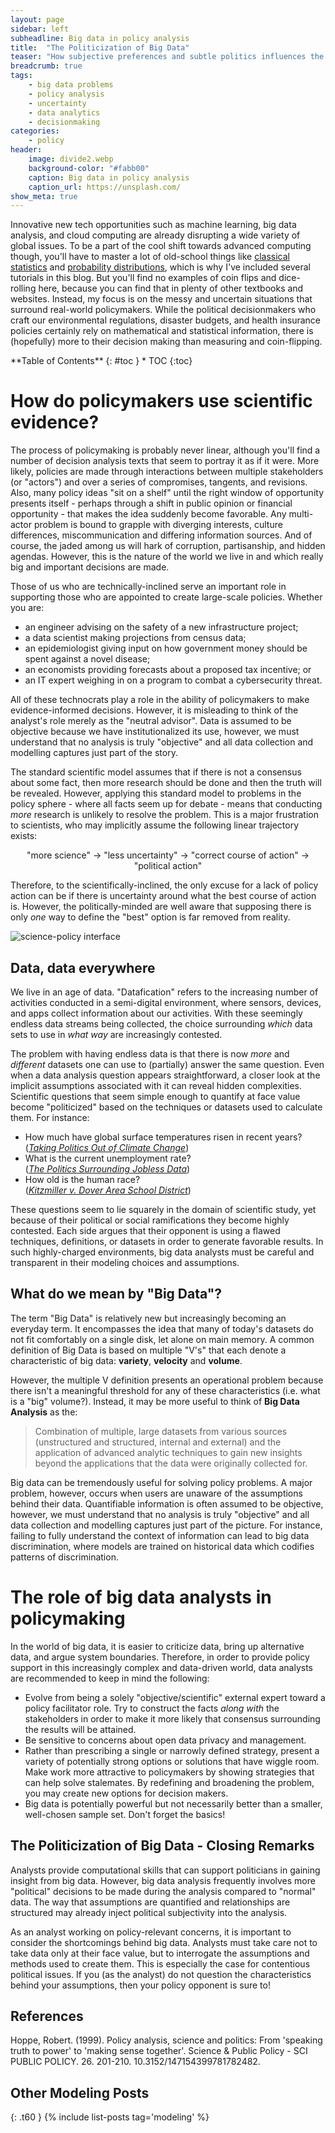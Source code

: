 ```yaml
---
layout: page
sidebar: left
subheadline: Big data in policy analysis
title:  "The Politicization of Big Data"
teaser: "How subjective preferences and subtle politics influences the success of a big data analysis project."
breadcrumb: true
tags:
    - big data problems
    - policy analysis
    - uncertainty
    - data analytics
    - decisionmaking
categories:
    - policy
header:
    image: divide2.webp
    background-color: "#fabb00"
    caption: Big data in policy analysis
    caption_url: https://unsplash.com/
show_meta: true
---
```

Innovative new tech opportunities such as machine learning, big data analysis, and cloud computing are already disrupting a wide variety of global issues. To be a part of the cool shift towards advanced computing though, you'll have to master a lot of old-school things like [classical statistics](/hypothesis-testing/) and [probability distributions](/probability-distributions/), which is why I've included several tutorials in this blog. But you'll find no examples of coin flips and dice-rolling here, because you can find that in plenty of other textbooks and websites. Instead, my focus is on the messy and uncertain situations that surround real-world policymakers. While the political decisionmakers who craft our environmental regulations, disaster budgets, and health insurance policies certainly rely on mathematical and statistical information, there is (hopefully) more to their decision making than measuring and coin-flipping.

<div class="panel radius" markdown="1">
**Table of Contents**
{: #toc }
*  TOC
{:toc}
</div>

# How do policymakers use scientific evidence?
The process of policymaking is probably never linear, although you'll find a number of decision analysis texts that seem to portray it as if it were. More likely, policies are made through interactions between multiple stakeholders (or "actors") and over a series of compromises, tangents, and revisions. Also, many policy ideas "sit on a shelf" until the right window of opportunity presents itself - perhaps through a shift in public opinion or financial opportunity - that makes the idea suddenly become favorable. Any multi-actor problem is bound to grapple with diverging interests, culture differences, miscommunication and differing information sources. And of course, the jaded among us will hark of corruption, partisanship, and hidden agendas. However, this is the nature of the world we live in and which really big and important decisions are made.
<!-- To be useful, scientific analysis must be conducted in the world as it really is, not how we wish it was. -->

Those of us who are technically-inclined serve an important role in supporting those who are appointed to create large-scale policies. Whether you are:

* an engineer advising on the safety of a new infrastructure project;
* a data scientist making projections from census data;
* an epidemiologist giving input on how government money should be spent against a novel disease;
* an economists providing forecasts about a proposed tax incentive; or
* an IT expert weighing in on a program to combat a cybersecurity threat.

All of these technocrats play a role in the ability of policymakers to make evidence-informed decisions. However, it is misleading to think of the analyst's role merely as the "neutral advisor". Data is assumed to be objective because we have institutionalized its use, however, we must understand that no analysis is truly "objective" and all data collection and modelling captures just part of the story.

The standard scientific model assumes that if there is not a consensus about some fact, then more research should be done and then the truth will be revealed. However, applying this standard model to problems in the policy sphere - where all facts seem up for debate - means that conducting *more* research is unlikely to resolve the problem. This is a major frustration to scientists, who may implicitly assume the following linear trajectory exists:

<p style="text-align: center;">"more science"  &rarr; "less uncertainty"  &rarr; "correct course of action"  &rarr; "political action"</p>

Therefore, to the scientifically-inclined, the only excuse for a lack of policy action can be if there is uncertainty around what the best course of action is. However, the politically-minded are well aware that supposing there is only *one* way to define the "best" option is far removed from reality.


![science-policy interface]({{site.baseurl}}/images/climate-change-science-v-politics-cartoon.jpg)

## Data, data everywhere
We live in an age of data. "Datafication" refers to the increasing number of activities conducted in a semi-digital environment, where sensors, devices, and apps collect information about our activities. With these seemingly endless data streams being collected, the choice surrounding *which* data sets to use in *what way* are increasingly contested.

The problem with having endless data is that there is now *more* and *different* datasets one can use to (partially) answer the same question. Even when a data analysis question appears straightforward, a closer look at the implicit assumptions associated with it can reveal hidden complexities. Scientific questions that seem simple enough to quantify at face value become "politicized" based on the techniques or datasets used to calculate them. For instance:
* How much have global surface temperatures risen in recent years? <br> (*[Taking Politics Out of Climate Change](https://www.pbs.org/wgbh/nova/article/depoliticizing-climate-change/)*)
* What is the current unemployment rate? <br>
(*[The Politics Surrounding Jobless Data](https://amstat.tandfonline.com/doi/full/10.1080/2330443X.2016.1241061)*)
* How old is the human race? <br>
(*[Kitzmiller v. Dover Area School District](https://berkleycenter.georgetown.edu/cases/kitzmiller-v-dover-area-school-district)*)

These questions seem to lie squarely in the domain of scientific study, yet because of their political or social ramifications they become highly contested. Each side argues that their opponent is using a flawed techniques, definitions, or datasets in order to generate favorable results. In such highly-charged environments, big data analysts must be careful and transparent in their modeling choices and assumptions.



## What do we mean by "Big Data"?
The term "Big Data" is relatively new but increasingly becoming an everyday term. It encompasses the idea that many of today's datasets do not fit comfortably on a single disk, let alone on main memory. A common definition of Big Data is based on multiple "V's" that each denote a characteristic of big data: **variety**, **velocity** and **volume**.

However, the multiple V definition presents an operational problem because there isn't a meaningful threshold for any of these characteristics (i.e. what is a "big" volume?). Instead, it may be more useful to think of **Big Data Analysis** as the:
> Combination of multiple, large datasets from various sources (unstructured and structured, internal and external) and the application of advanced analytic techniques to gain new insights beyond the applications that the data were originally collected for.

<!-- Large datasets can be extremely useful to inform and guide strategy development. Yet, policymaking occurred long before the advent of big data. So how have decisions been guided historically? Perhaps with less evidence behind them than we would like there to be. There is a growing body of research to support the idea that policy decisions are often not based on evidence, but instead made by "gut feeling" or by following precedent. -->

Big data can be tremendously useful for solving policy problems. A major problem, however, occurs when users are unaware of the assumptions behind their data. Quantifiable information is often assumed to be objective, however, we must understand that no analysis is truly "objective" and all data collection and modelling captures just part of the picture. For instance, failing to fully understand the context of information can lead to big data discrimination, where models are trained on historical data which codifies patterns of discrimination.

# The role of big data analysts in policymaking
In the world of big data, it is easier to criticize data, bring up alternative data, and argue system boundaries. Therefore, in order to provide policy support in this increasingly complex and data-driven world, data analysts are recommended to keep in mind the following:

- Evolve from being a solely "objective/scientific" external expert toward a policy facilitator role. Try to construct the facts *along with* the stakeholders in order to make it more likely that consensus surrounding the results will be attained.
- Be sensitive to concerns about open data privacy and management.
- Rather than prescribing a single or narrowly defined strategy, present a variety of potentially strong options or solutions that have wiggle room. Make work more attractive to policymakers by showing strategies that can help solve stalemates. By redefining and broadening the problem, you may create new options for decision makers.
- Big data is potentially powerful but not necessarily better than a smaller, well-chosen sample set. Don't forget the basics!


## The Politicization of Big Data - Closing Remarks
<!-- Convincing policymakers of big data evidence -->
Analysts provide computational skills that can support politicians in gaining insight from big data. However, big data analysis frequently involves more "political" decisions to be made during the analysis compared to "normal" data. The way that assumptions are quantified and relationships are structured may already inject political subjectivity into the analysis.

As an analyst working on policy-relevant concerns, it is important to consider the shortcomings behind big data. Analysts must take care not to take data only at their face value, but to interrogate the assumptions and methods used to create them. This is especially the case for contentious political issues. If you (as the analyst) do not question the characteristics behind your assumptions, then your policy opponent is sure to!


## References
Hoppe, Robert. (1999). Policy analysis, science and politics: From 'speaking truth to power' to 'making sense together'. Science & Public Policy - SCI PUBLIC POLICY. 26. 201-210. 10.3152/147154399781782482.

<!-- <br>
![problems with big data](../assets/img/its_not_you.jpg){:.post-img-smaller}
<div class ="post-img-caption">
https://timoelliott.com/blog/cartoons/analytics-cartoons
</div> -->

<!-- <br>
![using big data](../assets/img/cartoon-using-big-data.jpg){:.post-img-smallest}
<div class ="post-img-caption">
https://timoelliott.com/blog/cartoons/analytics-cartoons
</div>
<br> -->



## Other Modeling Posts
{: .t60 }
{% include list-posts tag='modeling' %}
